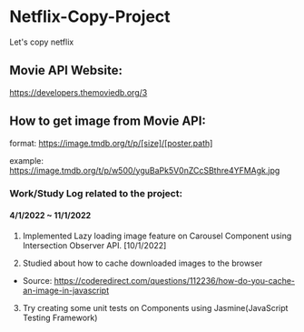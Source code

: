 # Netflix-Copy-Project

Let's copy netflix

## Movie API Website:

https://developers.themoviedb.org/3

## How to get image from Movie API:

format:
https://image.tmdb.org/t/p/[size]/[poster.path]

example:
https://image.tmdb.org/t/p/w500/yguBaPk5V0nZCcSBthre4YFMAgk.jpg

### Work/Study Log related to the project:

#### 4/1/2022 ~ 11/1/2022

1.  Implemented Lazy loading image feature on Carousel Component using Intersection Observer API. [10/1/2022]

2.  Studied about how to cache downloaded images to the browser

- Source: https://coderedirect.com/questions/112236/how-do-you-cache-an-image-in-javascript

3. Try creating some unit tests on Components using Jasmine(JavaScript Testing Framework)
